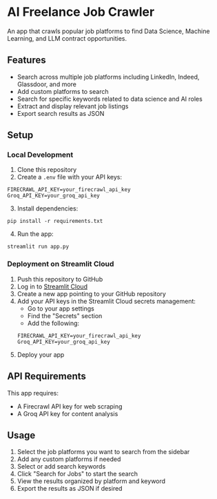 # AI Freelance Job Crawler

An app that crawls popular job platforms to find Data Science, Machine Learning, and LLM contract opportunities.

## Features

- Search across multiple job platforms including LinkedIn, Indeed, Glassdoor, and more
- Add custom platforms to search
- Search for specific keywords related to data science and AI roles
- Extract and display relevant job listings
- Export search results as JSON

## Setup

### Local Development

1. Clone this repository
2. Create a `.env` file with your API keys:
```
FIRECRAWL_API_KEY=your_firecrawl_api_key
Groq_API_KEY=your_groq_api_key
```
3. Install dependencies:
```
pip install -r requirements.txt
```
4. Run the app:
```
streamlit run app.py
```

### Deployment on Streamlit Cloud

1. Push this repository to GitHub
2. Log in to [Streamlit Cloud](https://streamlit.io/cloud)
3. Create a new app pointing to your GitHub repository
4. Add your API keys in the Streamlit Cloud secrets management:
   - Go to your app settings
   - Find the "Secrets" section
   - Add the following:
   ```
   FIRECRAWL_API_KEY=your_firecrawl_api_key
   Groq_API_KEY=your_groq_api_key
   ```
5. Deploy your app

## API Requirements

This app requires:
- A Firecrawl API key for web scraping
- A Groq API key for content analysis

## Usage

1. Select the job platforms you want to search from the sidebar
2. Add any custom platforms if needed
3. Select or add search keywords
4. Click "Search for Jobs" to start the search
5. View the results organized by platform and keyword
6. Export the results as JSON if desired
